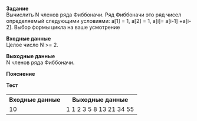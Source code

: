 **Задание**  
Вычислить N членов ряда Фиббоначи. Ряд Фиббоначи это ряд чисел определяемый следующими условиями: a[1] = 1, a[2] = 1, a[i]= a[i-1] +a[i-2]. Выбор формы цикла на ваше усмотрение  

**Входные данные**  
Целое число N >= 2.  

**Выходные данные**  
N членов ряда Фиббоначи.  

**Пояснение**  

**Тест**  
<table>
  <tr>
    <th>Входные данные</th>
    <th>Выходные данные</th>
  </tr>
  <tr>
    <td>10</td>
    <td>1 1 2 3 5 8 13 21 34 55</td>
  </tr>
</table>
